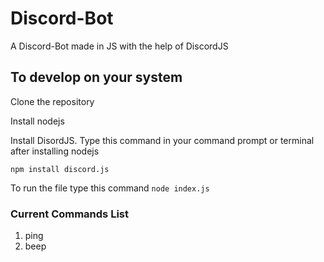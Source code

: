 # Discord-Bot
A Discord-Bot made in JS with the help of DiscordJS

## To develop on your system
Clone the repository

Install nodejs

Install DisordJS. Type this command in your command prompt or terminal after installing nodejs

`npm install discord.js`

To run the file type this command `node index.js`

### Current Commands List 
1. ping
2. beep
